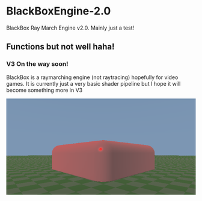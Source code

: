 # BlackBoxEngine-2.0
BlackBox Ray March Engine v2.0. Mainly just a test!

## Functions but not well haha!

### V3 On the way soon!

BlackBox is a raymarching engine (not raytracing) hopefully for video games. It is currently just a very basic shader pipeline but I hope it will become something more in V3

![Test Render](https://github.com/BlackHat0001/BlackBoxEngine-2.0/blob/main/image_2021-09-21_113304.png)


